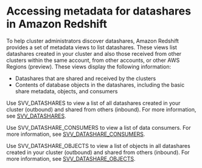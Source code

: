 # Accessing metadata for datashares in Amazon Redshift<a name="access-datashare"></a>

To help cluster administrators discover datashares, Amazon Redshift provides a set of metadata views to list datashares\. These views list datashares created in your cluster and also those received from other clusters within the same account, from other accounts, or other AWS Regions \(preview\)\. These views display the following information:
+ Datashares that are shared and received by the clusters
+ Contents of database objects in the datashares, including the basic share metadata, objects, and consumers

Use SVV\_DATASHARES to view a list of all datashares created in your cluster \(outbound\) and shared from others \(inbound\)\. For more information, see [SVV\_DATASHARES](r_SVV_DATASHARES.md)\.

Use SVV\_DATASHARE\_CONSUMERS to view a list of data consumers\. For more information, see [SVV\_DATASHARE\_CONSUMERS](r_SVV_DATASHARE_CONSUMERS.md)\.

Use SVV\_DATASHARE\_OBJECTS to view a list of objects in all datashares created in your cluster \(outbound\) and shared from others \(inbound\)\. For more information, see [SVV\_DATASHARE\_OBJECTS](r_SVV_DATASHARE_OBJECTS.md)\.